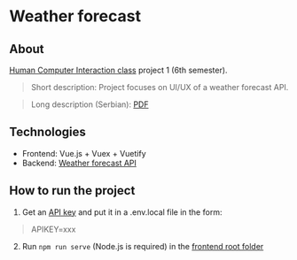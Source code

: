 # Weather forecast

## About 
[Human Computer Interaction class](http://www.ftn.uns.ac.rs/n419733901/human-computer-interaction) project 1 (6th semester).

> Short description: Project focuses on UI/UX of a weather forecast API. 

> Long description (Serbian): [PDF](project_description_serbian.pdf)

## Technologies

- Frontend: Vue.js + Vuex + Vuetify
- Backend: [Weather forecast API](openweathermap.org)

## How to run the project

1. Get an [API key](openweathermap.org) and put it in a .env.local file in the form:
> APIKEY=xxx

2. Run `npm run serve` (Node.js is required) in the [frontend root folder](./weather-forecast-frontend)